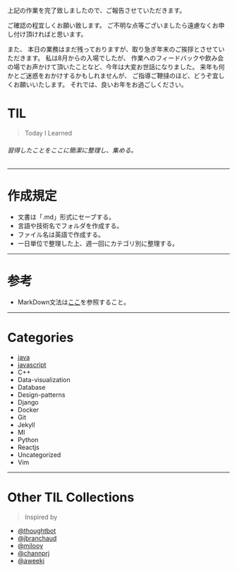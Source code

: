 上記の作業を完了致しましたので、ご報告させていただきます。

ご確認の程宜しくお願い致します。
ご不明な点等ございましたら遠慮なくお申し付け頂ければと思います。

また、
本日の業務はまだ残っておりますが、取り急ぎ年末のご挨拶とさせていただきます。
私は8月からの入場でしたが、
作業へのフィードバックや飲み会の場でお声かけて頂いたことなど、今年は大変お世話になりました。 
来年も何かとご迷惑をおかけするかもしれませんが、
ご指導ご鞭撻のほど、どうぞ宜しくお願いいたします。
それでは、良いお年をお過ごしください。

TIL
=
> Today I Learned
###### 習得したことをここに簡潔に整理し、集める。
---------------------------------
作成規定
=
* 文書は「.md」形式にセーブする。
* 言語や技術名でフォルダを作成する。
* ファイル名は英語で作成する。
* 一日単位で整理した上、週一回にカテゴリ別に整理する。
---------------------------------
参考
=
* MarkDown文法は[ここ](https://gist.github.com/ihoneymon/652be052a0727ad59601)を参照すること。
---------------------------------
Categories
=
* [java](https://github.com/jwnam0661/TIL/tree/master/java)
* [javascript](https://github.com/jwnam0661/TIL/tree/master/javascript)
* C++
* Data-visualization
* Database
* Design-patterns
* Django
* Docker
* Git
* Jekyll
* Ml
* Python
* Reactjs
* Uncategorized
* Vim
-------------------------
Other TIL Collections
=
>Inspired by
* [@thoughtbot](https://github.com/thoughtbot/til)
* [@jbranchaud](https://github.com/jbranchaud/til)
* [@milooy](https://github.com/milooy/TIL)
* [@channprj](https://github.com/channprj/TIL)
* [@aweekj](https://github.com/aweekj/TIL)
